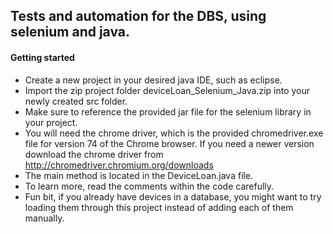 ## Tests and automation for the DBS, using selenium and java.

#### Getting started

- Create a new project in your desired java IDE, such as eclipse. 
- Import the zip project folder deviceLoan_Selenium_Java.zip into your newly created src folder. 
- Make sure to reference the provided jar file for the selenium library in your project.
- You will need the chrome driver, which is the provided chromedriver.exe file for version 74 of the Chrome browser. If you need a newer version download the chrome driver from http://chromedriver.chromium.org/downloads 
- The main method is located in the DeviceLoan.java file. 
- To learn more, read the comments within the code carefully. 
- Fun bit, if you already have devices in a database, you might want to try loading them through this project instead of adding each of them manually.

